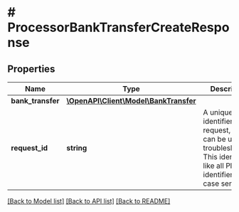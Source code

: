 # # ProcessorBankTransferCreateResponse

## Properties

Name | Type | Description | Notes
------------ | ------------- | ------------- | -------------
**bank_transfer** | [**\OpenAPI\Client\Model\BankTransfer**](BankTransfer.md) |  |
**request_id** | **string** | A unique identifier for the request, which can be used for troubleshooting. This identifier, like all Plaid identifiers, is case sensitive. |

[[Back to Model list]](../../README.md#models) [[Back to API list]](../../README.md#endpoints) [[Back to README]](../../README.md)
